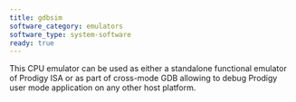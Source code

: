 ```yaml
---
title: gdbsim
software_category: emulators
software_type: system-software
ready: true
---
```

This CPU emulator can be used as either a standalone functional emulator of Prodigy ISA or as part of cross-mode GDB allowing to debug Prodigy user mode application on any other host platform.